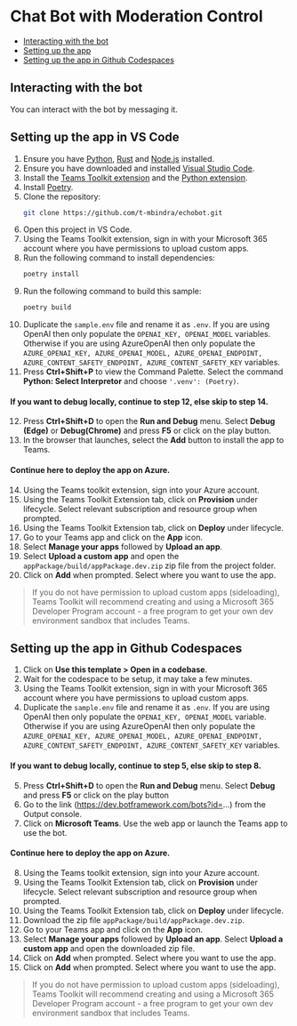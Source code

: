 # Chat Bot with Moderation Control

<!-- @import "[TOC]" {cmd="toc" depthFrom=1 depthTo=6 orderedList=false} -->

<!-- code_chunk_output -->

- [Interacting with the bot](#interacting-with-the-bot)
- [Setting up the app](#setting-up-the-app-in-VS-Code)
- [Setting up the app in Github Codespaces](#setting-up-the-app-in-github-codespaces)

<!-- /code_chunk_output -->

## Interacting with the bot

You can interact with the bot by messaging it.

## Setting up the app in VS Code
1. Ensure you have [Python](https://www.python.org/downloads/), [Rust](https://www.rust-lang.org/tools/install) and [Node.js](https://nodejs.org/en/download/package-manager) installed.
2. Ensure you have downloaded and installed [Visual Studio Code](https://code.visualstudio.com/docs/setup/setup-overview).
3. Install the [Teams Toolkit extension](https://marketplace.visualstudio.com/items?itemName=TeamsDevApp.ms-teams-vscode-extension) and the [Python extension](https://marketplace.visualstudio.com/items?itemName=ms-python.python).
4. Install [Poetry](https://python-poetry.org/docs/#installation).
5.  Clone the repository:
    ```bash
    git clone https://github.com/t-mbindra/echobot.git
    ```
6. Open this project in VS Code.
7. Using the Teams Toolkit extension, sign in with your Microsoft 365 account where you have permissions to upload custom apps.
8. Run the following command to install dependencies:
    ```bash
    poetry install
    ```
9. Run the following command to build this sample:
      ```bash
      poetry build
      ```
10. Duplicate the ```sample.env``` file and rename it as ```.env```. If you are using OpenAI then only populate the ```OPENAI_KEY, OPENAI_MODEL``` variables. Otherwise if you are using AzureOpenAI then only populate the ```AZURE_OPENAI_KEY, AZURE_OPENAI_MODEL, AZURE_OPENAI_ENDPOINT, AZURE_CONTENT_SAFETY_ENDPOINT, AZURE_CONTENT_SAFETY_KEY``` variables.
11. Press **Ctrl+Shift+P** to view the Command Palette. Select the command **Python: Select Interpretor** and choose ```'.venv': (Poetry)```.

#### If you want to debug locally, continue to step 12, else skip to step 14.
12. Press **Ctrl+Shift+D** to open the **Run and Debug** menu. Select **Debug (Edge)** or **Debug(Chrome)** and press **F5** or click on the play button.
13. In the browser that launches, select the **Add** button to install the app to Teams.

#### Continue here to deploy the app on Azure.
14. Using the Teams toolkit extension, sign into your Azure account.
15. Using the Teams Toolkit Extension tab, click on **Provision** under lifecycle. Select relevant subscription and resource group when prompted.
16. Using the Teams Toolkit Extension tab, click on **Deploy** under lifecycle.
17. Go to your Teams app and click on the **App** icon.
18. Select **Manage your apps** followed by **Upload an app**.
19. Select **Upload a custom app** and open the ```appPackage/build/appPackage.dev.zip``` zip file from the project folder.
20. Click on **Add** when prompted. Select where you want to use the app.
    
> If you do not have permission to upload custom apps (sideloading), Teams Toolkit will recommend creating and using a Microsoft 365 Developer Program account - a free program to get your own dev environment sandbox that includes Teams.

## Setting up the app in Github Codespaces

1. Click on **Use this template > Open in a codebase**.
2. Wait for the codespace to be setup, it may take a few minutes.
3. Using the Teams Toolkit extension, sign in with your Microsoft 365 account where you have permissions to upload custom apps.
4. Duplicate the ```sample.env``` file and rename it as ```.env```. If you are using OpenAI then only populate the ```OPENAI_KEY, OPENAI_MODEL``` variable. Otherwise if you are using AzureOpenAI then only populate the ```AZURE_OPENAI_KEY, AZURE_OPENAI_MODEL, AZURE_OPENAI_ENDPOINT, AZURE_CONTENT_SAFETY_ENDPOINT, AZURE_CONTENT_SAFETY_KEY``` variables.
   
#### If you want to debug locally, continue to step 5, else skip to step 8.
5. Press **Ctrl+Shift+D** to open the **Run and Debug** menu. Select **Debug** and press **F5** or click on the play button
6. Go to the link (https://dev.botframework.com/bots?id=...) from the Output console.
7. Click on **Microsoft Teams**. Use the web app or launch the Teams app to use the bot.

#### Continue here to deploy the app on Azure.
8. Using the Teams toolkit extension, sign into your Azure account.
9. Using the Teams Toolkit Extension tab, click on **Provision** under lifecycle. Select relevant subscription and resource group when prompted.
10. Using the Teams Toolkit Extension tab, click on **Deploy** under lifecycle.
11. Download the zip file ```appPackage/build/appPackage.dev.zip```.
12. Go to your Teams app and click on the **App** icon.
13. Select **Manage your apps** followed by **Upload an app**. Select **Upload a custom app** and open the downloaded zip file.
14. Click on **Add** when prompted. Select where you want to use the app.
13. Click on **Add** when prompted. Select where you want to use the app.
    
> If you do not have permission to upload custom apps (sideloading), Teams Toolkit will recommend creating and using a Microsoft 365 Developer Program account - a free program to get your own dev environment sandbox that includes Teams.
